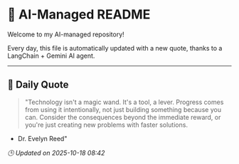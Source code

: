 # 🧠 AI-Managed README

Welcome to my AI-managed repository!

Every day, this file is automatically updated with a new quote, thanks to a LangChain + Gemini AI agent.

---

## 📅 Daily Quote

> "Technology isn't a magic wand. It's a tool, a lever.
Progress comes from using it intentionally,
not just building something because you can.
Consider the consequences beyond the immediate reward,
or you're just creating new problems with faster solutions.
- Dr. Evelyn Reed"

*🕒 Updated on 2025-10-18 08:42*